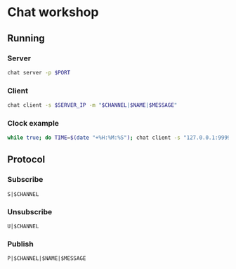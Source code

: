 # Chat workshop

## Running

### Server

```sh
chat server -p $PORT
```

### Client

```sh
chat client -s $SERVER_IP -m "$CHANNEL|$NAME|$MESSAGE"
```

### Clock example

```sh
while true; do TIME=$(date "+%H:%M:%S"); chat client -s "127.0.0.1:9999" -m "time|clock|the time is: $TIME"; sleep 1; done
```

## Protocol

### Subscribe
```
S|$CHANNEL
```

### Unsubscribe
```
U|$CHANNEL
```

### Publish
```
P|$CHANNEL|$NAME|$MESSAGE
```
